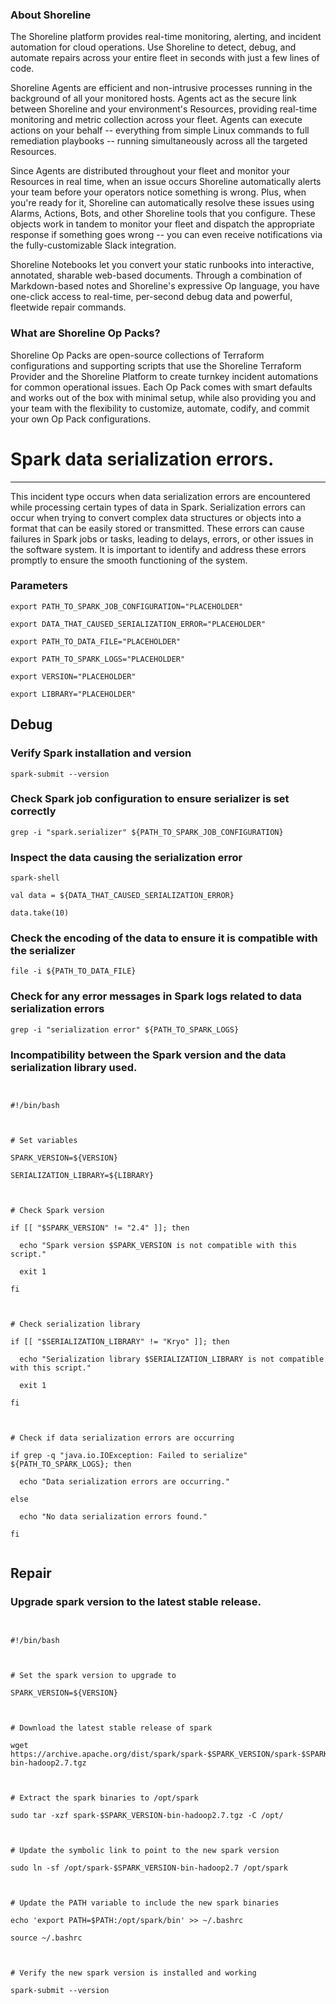 
### About Shoreline
The Shoreline platform provides real-time monitoring, alerting, and incident automation for cloud operations. Use Shoreline to detect, debug, and automate repairs across your entire fleet in seconds with just a few lines of code.

Shoreline Agents are efficient and non-intrusive processes running in the background of all your monitored hosts. Agents act as the secure link between Shoreline and your environment's Resources, providing real-time monitoring and metric collection across your fleet. Agents can execute actions on your behalf -- everything from simple Linux commands to full remediation playbooks -- running simultaneously across all the targeted Resources.

Since Agents are distributed throughout your fleet and monitor your Resources in real time, when an issue occurs Shoreline automatically alerts your team before your operators notice something is wrong. Plus, when you're ready for it, Shoreline can automatically resolve these issues using Alarms, Actions, Bots, and other Shoreline tools that you configure. These objects work in tandem to monitor your fleet and dispatch the appropriate response if something goes wrong -- you can even receive notifications via the fully-customizable Slack integration.

Shoreline Notebooks let you convert your static runbooks into interactive, annotated, sharable web-based documents. Through a combination of Markdown-based notes and Shoreline's expressive Op language, you have one-click access to real-time, per-second debug data and powerful, fleetwide repair commands.

### What are Shoreline Op Packs?
Shoreline Op Packs are open-source collections of Terraform configurations and supporting scripts that use the Shoreline Terraform Provider and the Shoreline Platform to create turnkey incident automations for common operational issues. Each Op Pack comes with smart defaults and works out of the box with minimal setup, while also providing you and your team with the flexibility to customize, automate, codify, and commit your own Op Pack configurations.

# Spark data serialization errors.
---

This incident type occurs when data serialization errors are encountered while processing certain types of data in Spark. Serialization errors can occur when trying to convert complex data structures or objects into a format that can be easily stored or transmitted. These errors can cause failures in Spark jobs or tasks, leading to delays, errors, or other issues in the software system. It is important to identify and address these errors promptly to ensure the smooth functioning of the system.

### Parameters
```shell
export PATH_TO_SPARK_JOB_CONFIGURATION="PLACEHOLDER"

export DATA_THAT_CAUSED_SERIALIZATION_ERROR="PLACEHOLDER"

export PATH_TO_DATA_FILE="PLACEHOLDER"

export PATH_TO_SPARK_LOGS="PLACEHOLDER"

export VERSION="PLACEHOLDER"

export LIBRARY="PLACEHOLDER"
```

## Debug

### Verify Spark installation and version
```shell
spark-submit --version
```

### Check Spark job configuration to ensure serializer is set correctly
```shell
grep -i "spark.serializer" ${PATH_TO_SPARK_JOB_CONFIGURATION}
```

### Inspect the data causing the serialization error
```shell
spark-shell

val data = ${DATA_THAT_CAUSED_SERIALIZATION_ERROR}

data.take(10)
```

### Check the encoding of the data to ensure it is compatible with the serializer
```shell
file -i ${PATH_TO_DATA_FILE}
```

### Check for any error messages in Spark logs related to data serialization errors
```shell
grep -i "serialization error" ${PATH_TO_SPARK_LOGS}
```

### Incompatibility between the Spark version and the data serialization library used.
```shell


#!/bin/bash



# Set variables

SPARK_VERSION=${VERSION}

SERIALIZATION_LIBRARY=${LIBRARY}



# Check Spark version

if [[ "$SPARK_VERSION" != "2.4" ]]; then

  echo "Spark version $SPARK_VERSION is not compatible with this script."

  exit 1

fi



# Check serialization library

if [[ "$SERIALIZATION_LIBRARY" != "Kryo" ]]; then

  echo "Serialization library $SERIALIZATION_LIBRARY is not compatible with this script."

  exit 1

fi



# Check if data serialization errors are occurring

if grep -q "java.io.IOException: Failed to serialize" ${PATH_TO_SPARK_LOGS}; then

  echo "Data serialization errors are occurring."

else

  echo "No data serialization errors found."

fi


```

## Repair

### Upgrade spark version to the latest stable release.
```shell


#!/bin/bash



# Set the spark version to upgrade to

SPARK_VERSION=${VERSION}



# Download the latest stable release of spark

wget https://archive.apache.org/dist/spark/spark-$SPARK_VERSION/spark-$SPARK_VERSION-bin-hadoop2.7.tgz



# Extract the spark binaries to /opt/spark

sudo tar -xzf spark-$SPARK_VERSION-bin-hadoop2.7.tgz -C /opt/



# Update the symbolic link to point to the new spark version

sudo ln -sf /opt/spark-$SPARK_VERSION-bin-hadoop2.7 /opt/spark



# Update the PATH variable to include the new spark binaries

echo 'export PATH=$PATH:/opt/spark/bin' >> ~/.bashrc

source ~/.bashrc



# Verify the new spark version is installed and working

spark-submit --version


```
